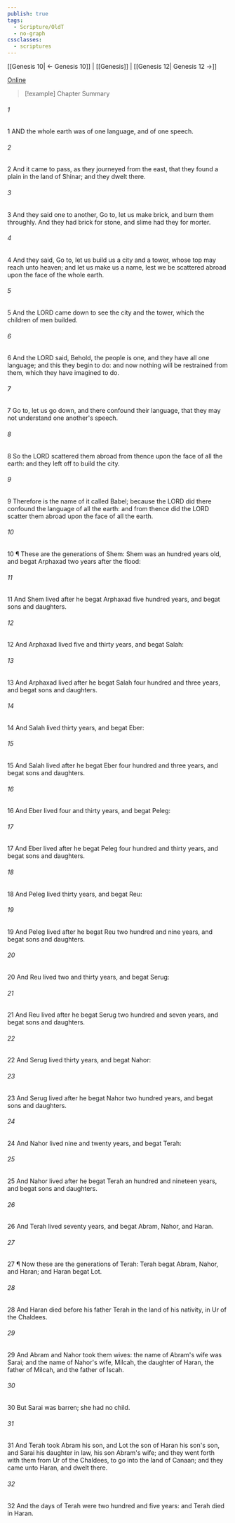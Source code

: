 ```yaml
---
publish: true
tags:
  - Scripture/OldT
  - no-graph
cssclasses:
  - scriptures
---
```

[[Genesis 10| ← Genesis 10]] | [[Genesis]] | [[Genesis 12| Genesis 12 →]]

[Online](https://churchofjesuschrist.org/study/scriptures/ot/gen/11?lang=eng)

>[!example] Chapter Summary
>
###### 1
1 AND the whole earth was of one language, and of one speech.
###### 2
2 And it came to pass, as they journeyed from the east, that they found a plain in the land of Shinar; and they dwelt there.
###### 3
3 And they said one to another, Go to, let us make brick, and burn them throughly.  And they had brick for stone, and slime had they for morter.
###### 4
4 And they said, Go to, let us build us a city and a tower, whose top may reach unto heaven; and let us make us a name, lest we be scattered abroad upon the face of the whole earth.
###### 5
5 And the LORD came down to see the city and the tower, which the children of men builded.
###### 6
6 And the LORD said, Behold, the people is one, and they have all one language; and this they begin to do: and now nothing will be restrained from them, which they have imagined to do.
###### 7
7 Go to, let us go down, and there confound their language, that they may not understand one another's speech.
###### 8
8 So the LORD scattered them abroad from thence upon the face of all the earth: and they left off to build the city.
###### 9
9 Therefore is the name of it called Babel; because the LORD did there confound the language of all the earth: and from thence did the LORD scatter them abroad upon the face of all the earth.
###### 10
10 ¶ These are the generations of Shem: Shem was an hundred years old, and begat Arphaxad two years after the flood:
###### 11
11 And Shem lived after he begat Arphaxad five hundred years, and begat sons and daughters.
###### 12
12 And Arphaxad lived five and thirty years, and begat Salah:
###### 13
13 And Arphaxad lived after he begat Salah four hundred and three years, and begat sons and daughters.
###### 14
14 And Salah lived thirty years, and begat Eber:
###### 15
15 And Salah lived after he begat Eber four hundred and three years, and begat sons and daughters.
###### 16
16 And Eber lived four and thirty years, and begat Peleg:
###### 17
17 And Eber lived after he begat Peleg four hundred and thirty years, and begat sons and daughters.
###### 18
18 And Peleg lived thirty years, and begat Reu:
###### 19
19 And Peleg lived after he begat Reu two hundred and nine years, and begat sons and daughters.
###### 20
20 And Reu lived two and thirty years, and begat Serug:
###### 21
21 And Reu lived after he begat Serug two hundred and seven years, and begat sons and daughters.
###### 22
22 And Serug lived thirty years, and begat Nahor:
###### 23
23 And Serug lived after he begat Nahor two hundred years, and begat sons and daughters.
###### 24
24 And Nahor lived nine and twenty years, and begat Terah:
###### 25
25 And Nahor lived after he begat Terah an hundred and nineteen years, and begat sons and daughters.
###### 26
26 And Terah lived seventy years, and begat Abram, Nahor, and Haran.
###### 27
27 ¶ Now these are the generations of Terah: Terah begat Abram, Nahor, and Haran; and Haran begat Lot.
###### 28
28 And Haran died before his father Terah in the land of his nativity, in Ur of the Chaldees.
###### 29
29 And Abram and Nahor took them wives: the name of Abram's wife was Sarai; and the name of Nahor's wife, Milcah, the daughter of Haran, the father of Milcah, and the father of Iscah.
###### 30
30 But Sarai was barren; she had no child.
###### 31
31 And Terah took Abram his son, and Lot the son of Haran his son's son, and Sarai his daughter in law, his son Abram's wife; and they went forth with them from Ur of the Chaldees, to go into the land of Canaan; and they came unto Haran, and dwelt there.
###### 32
32 And the days of Terah were two hundred and five years: and Terah died in Haran.



